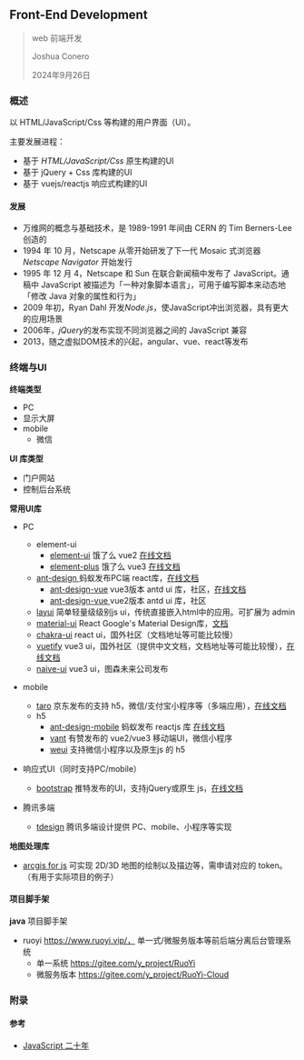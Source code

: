 ## Front-End Development

> web 前端开发
>
> Joshua Conero
>
> 2024年9月26日





### 概述

以 HTML/JavaScript/Css 等构建的用户界面（UI）。

主要发展进程：

- 基于 *HTML/JavaScript/Css* 原生构建的UI
- 基于 jQuery + Css 库构建的UI
- 基于 vuejs/reactjs 响应式构建的UI



#### 发展

- 万维网的概念与基础技术，是 1989-1991 年间由 CERN 的 Tim Berners-Lee 创造的
- 1994 年 10 月，Netscape 从零开始研发了下一代 Mosaic 式浏览器 *Netscape Navigator* 开始发行
- 1995 年 12 月 4，Netscape 和 Sun 在联合新闻稿中发布了 JavaScript。通稿中 JavaScript 被描述为「一种对象脚本语言」，可用于编写脚本来动态地「修改 Java 对象的属性和行为」
- 2009 年初，Ryan Dahl 开发*Node.js*，使JavaScript冲出浏览器，具有更大的应用场景
- 2006年，*jQuery*的发布实现不同浏览器之间的 JavaScript 兼容
- 2013，随之虚拟DOM技术的兴起，angular、vue、react等发布



### 终端与UI

**终端类型**

- PC
- 显示大屏
- mobile
  - 微信



**UI 库类型**

- 门户网站
- 控制后台系统



**常用UI库**

- PC
  - element-ui
    - [element-ui](https://github.com/ElemeFE/element) 饿了么 vue2  [在线文档](https://element.eleme.cn/)
    - [element-plus](https://github.com/element-plus/element-plus)  饿了么 vue3  [在线文档](https://element-plus.org/)
  - [ant-design ](https://github.com/ant-design/ant-design)  蚂蚁发布PC端 react库，[在线文档](https://ant-design.antgroup.com/index-cn) 
    - [ant-design-vue](https://github.com/vueComponent/ant-design-vue)   vue3版本 antd ui 库，社区，[在线文档](https://antdv.com/docs/vue/introduce-cn)
    - [ant-design-vue ](https://github.com/vueComponent/ant-design-vue-pro) vue2版本 antd ui 库，社区
  - [layui](https://gitee.com/layui/layui) 简单轻量级级别js ui，传统直接嵌入html中的应用。可扩展为 admin
  - [material-ui](https://github.com/mui/material-ui)  React Google's Material Design库，[文档](https://mui.com/material-ui/)
  - [chakra-ui](https://github.com/chakra-ui/chakra-ui) react ui，国外社区（文档地址等可能比较慢）
  - [vuetify](https://github.com/vuetifyjs/vuetify)  vue3 ui，国外社区（提供中文文档，文档地址等可能比较慢），[在线文档](https://vuetifyjs.com/zh-Hans/components/all/)
  - [naive-ui](https://github.com/tusen-ai/naive-ui) vue3 ui，图森未来公司发布
- mobile
  - [taro](https://github.com/NervJS/taro) 京东发布的支持 h5，微信/支付宝小程序等（多端应用），[在线文档](https://taro.zone/)
  - h5
    - [ant-design-mobile](https://github.com/ant-design/ant-design-mobile)  蚂蚁发布 reactjs 库 [在线文档](https://ant-design-mobile.antgroup.com/zh)  
    - [vant](https://github.com/youzan/vant) 有赞发布的 vue2/vue3 移动端UI，微信小程序
    - [weui](https://github.com/Tencent/weui) 支持微信小程序以及原生js 的 h5
- 响应式UI（同时支持PC/mobile）
  - [bootstrap](https://github.com/twbs/bootstrap) 推特发布的UI，支持jQuery或原生 js，[在线文档](https://getbootstrap.com/)

- 腾讯多端
  - [tdesign](https://tdesign.tencent.com/) 腾讯多端设计提供 PC、mobile、小程序等实现





**地图处理库**

- [arcgis for js](https://developers.arcgis.com/javascript/)  可实现 2D/3D 地图的绘制以及描边等，需申请对应的 token。（有用于实际项目的例子）

 

#### 项目脚手架

**java** 项目脚手架

- ruoyi  https://www.ruoyi.vip/， 单一式/微服务版本等前后端分离后台管理系统
  - 单一系统    https://gitee.com/y_project/RuoYi
  - 微服务版本 https://gitee.com/y_project/RuoYi-Cloud




### 附录

#### 参考

- [JavaScript 二十年](https://cn.history.js.org/part-1.html)